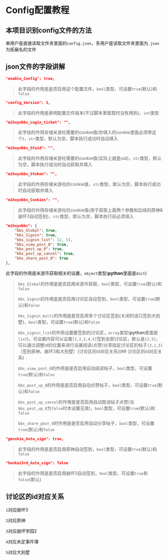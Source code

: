# Config配置教程

## 本项目识别config文件的方法

单用户是直接读取文件夹里面的`config.json`，多用户是读取文件夹里面为`.json`为拓展名的文件

## json文件的字段讲解

```json
"enable_Config": true,
```

>此字段的作用是是否启用这个配置文件，`bool`类型，可设置`true`(默认)和`false`

```json
"config_Version": 3,
```

>此字段的作用是表明配置文件版本(不过脚本里面暂时没有用到)，`int`类型

```json
"mihoyobbs_Login_ticket": "", 
```

>此字段的作用存储米游社需要的cookie值(你填入的cookie里面必须带这个)，`str`类型，默认为空，脚本执行成功时自动填入

```json
"mihoyobbs_Stuid": "",
```

>此字段的作用存储米游社需要的cookie值(实际上就是uid)，`str`类型，默认为空，脚本执行成功时自动获取并填入

```json
"mihoyobbs_Stoken": "", 
```

>此字段的作用存储米游社的cookie值，`str`类型，默认为空，脚本执行成功时自动获取并填入

```json
"mihoyobbs_Cookies": "", 
```

>此字段的作用存储米游社的cookie值(用于获取上面两个参数和后续的原神&崩坏3自动签到)，`str`类型，默认为空，脚本执行前必须填入

```json
"mihoyobbs": {
    "bbs_Global": true, 
    "bbs_Signin": true, 
    "bbs_signin_list": [2, 5], 
    "bbs_view_post_0": true, 
    "bbs_post_up_0": true, 
    "bbs_post_up_cancel": true, 
    "bbs_share_post_0": true
}, 
```

此字段的作用是米游币获取相关的设置，`object`类型(**python**里面是`dict`)

>`bbs_Global`的作用是是否启用米游币获取，`bool`类型，可设置`true`(默认)和`false`
>
>`bbs_Signin`的作用是是否启用讨论区自动签到，`bool`类型，可设置`true`(默认)和`false`
>
>`bbs_Signin_multi`的作用是是否启用多个讨论区签到(关闭的话只签到大别墅)，`bool`类型，可设置`true`(默认)和`false`
>
>`bbs_signin_list`的作用设置要签到的讨论区，`array`类型(**python**里面是`list`)，可设置内容可以设置`[1,2,3,4,5]`签到全部讨论区，默认是`[2,5]`，可以通过调整id的位置来进行设置阅读/点赞/分享指定讨论区的帖子`[2,1,5]`（签到原神，崩坏3和大别墅）[讨论区的id对应关系](## 讨论区的id对应关系)
>
>`bbs_view_post_0`的作用是是否启用自动阅读帖子，`bool`类型，可设置`true`(默认)和`false`
>
>`bbs_post_up_0`的作用是是否启用自动点赞帖子，`bool`类型，可设置`true`(默认)和`false`
>
>`bbs_post_up_cancel`的作用是是否启用自动取消帖子点赞(当`bbs_post_up_0`为`false`时本设置无效)，`bool`类型，可设置`true`(默认)和`false`
>
>`bbs_share_post_0`的作用是是否启用自动分享帖子，`bool`类型，可设置`true`(默认)和`false`

```json
"genshin_Auto_sign": true,
```

>此字段的作用是是否启用原神自动签到，`bool`类型，可设置`true`(默认)和`false`

```json
"honkai3rd_Auto_sign": false
```

>此字段的作用是是否启用崩坏3自动签到，`bool`类型，可设置`true`和`false`(默认)

## 讨论区的id对应关系

`1`对应崩坏3

`2`对应原神

`3`对应崩坏学园2

`4`对应未定事件簿

`5`对应大别墅

